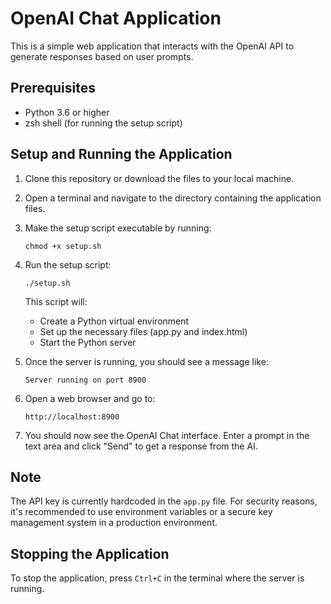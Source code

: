 # OpenAI Chat Application

This is a simple web application that interacts with the OpenAI API to generate responses based on user prompts.

## Prerequisites

- Python 3.6 or higher
- zsh shell (for running the setup script)

## Setup and Running the Application

1. Clone this repository or download the files to your local machine.

2. Open a terminal and navigate to the directory containing the application files.

3. Make the setup script executable by running:
   ```
   chmod +x setup.sh
   ```

4. Run the setup script:
   ```
   ./setup.sh
   ```
   This script will:
   - Create a Python virtual environment
   - Set up the necessary files (app.py and index.html)
   - Start the Python server

5. Once the server is running, you should see a message like:
   ```
   Server running on port 8900
   ```

6. Open a web browser and go to:
   ```
   http://localhost:8900
   ```

7. You should now see the OpenAI Chat interface. Enter a prompt in the text area and click "Send" to get a response from the AI.

## Note

The API key is currently hardcoded in the `app.py` file. For security reasons, it's recommended to use environment variables or a secure key management system in a production environment.

## Stopping the Application

To stop the application, press `Ctrl+C` in the terminal where the server is running.

